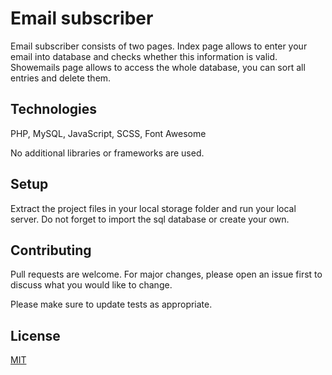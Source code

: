 # Email subscriber

Email subscriber consists of two pages.
Index page allows to enter your email into database and checks whether this information is valid. 
Showemails page allows to access the whole database, you can sort all entries and delete them.  

## Technologies

PHP, MySQL, JavaScript, SCSS, Font Awesome

No additional libraries or frameworks are used.




## Setup

Extract the project files in your local storage folder and run your local server. Do not forget to import the sql database or create your own. 

## Contributing
Pull requests are welcome. For major changes, please open an issue first to discuss what you would like to change.

Please make sure to update tests as appropriate.

## License
[MIT](https://choosealicense.com/licenses/mit/)
